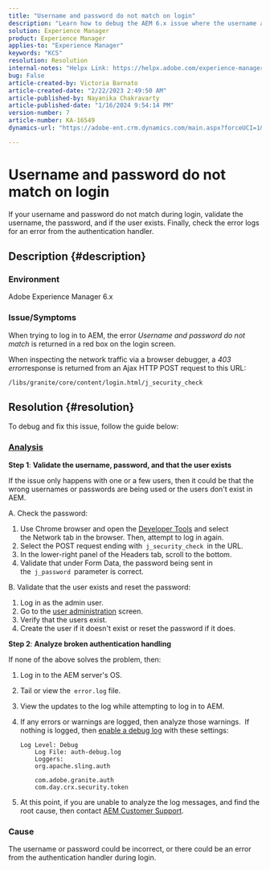 ```yaml
---
title: "Username and password do not match on login"
description: "Learn how to debug the AEM 6.x issue where the username and password do not match on login. Validate username, password and check error logs."
solution: Experience Manager
product: Experience Manager
applies-to: "Experience Manager"
keywords: "KCS"
resolution: Resolution
internal-notes: "Helpx Link: https://helpx.adobe.com/experience-manager/kb/user-name-and-password-do-not-match-on-login.html"
bug: False
article-created-by: Victoria Barnato
article-created-date: "2/22/2023 2:49:50 AM"
article-published-by: Nayanika Chakravarty
article-published-date: "1/16/2024 9:54:14 PM"
version-number: 7
article-number: KA-16549
dynamics-url: "https://adobe-ent.crm.dynamics.com/main.aspx?forceUCI=1&pagetype=entityrecord&etn=knowledgearticle&id=e998cd92-5bb2-ed11-83fe-6045bd0067ea"

---
```

# Username and password do not match on login


If your username and password do not match during login, validate the username, the password, and if the user exists. Finally, check the error logs for an error from the authentication handler.

## Description {#description}


### Environment

Adobe Experience Manager 6.x

### Issue/Symptoms

When trying to log in to AEM, the error *Username and password do not match* is returned in a red box on the login screen.

When inspecting the network traffic via a browser debugger, a *403 error*response is returned from an Ajax HTTP POST request to this URL:

`/libs/granite/core/content/login.html/j_security_check`


## Resolution {#resolution}


To debug and fix this issue, follow the guide below:

### <u><b>Analysis</b></u>

<b>Step 1</b>: <b>Validate the username, password, and that the user exists</b>

If the issue only happens with one or a few users, then it could be that the wrong usernames or passwords are being used or the users don't exist in AEM.

A. Check the password:

1. Use Chrome browser and open the [Developer Tools](https://developer.chrome.com/devtools) and select the Network tab in the browser. Then, attempt to log in again.
2. Select the POST request ending with` j_security_check `in the URL.
3. In the lower-right panel of the Headers tab, scroll to the bottom.
4. Validate that under Form Data, the password being sent in the` j_password `parameter is correct.


B. Validate that the user exists and reset the password:

1. Log in as the admin user.
2. Go to the [user administration](https://experienceleague.adobe.com/docs/experience-manager-65/administering/home.html?lang=en&amp;topic=/experience-manager/6-5/sites/administering/morehelp/security.ug.js) screen.
3. Verify that the users exist.
4. Create the user if it doesn't exist or reset the password if it does.


<b>Step 2</b>: <b>Analyze broken authentication handling</b>

If none of the above solves the problem, then:

1. Log in to the AEM server's OS.
2. Tail or view the` error.log` file.
3. View the updates to the log while attempting to log in to AEM.
4. If any errors or warnings are logged, then analyze those warnings.  If nothing is logged, then [enable a debug log](https://experienceleague.adobe.com/docs/experience-manager-65/deploying/configuring/configure-logging.html) with these settings:    


    ```
    Log Level: Debug
        Log File: auth-debug.log
        Loggers:
        org.apache.sling.auth
        
        com.adobe.granite.auth
        com.day.crx.security.token
    ```
5. At this point, if you are unable to analyze the log messages, and find the root cause, then contact [AEM Customer Support](https://experienceleague.adobe.com/?support-solution=Experience+Manager#support).


### <b>Cause</b>

The username or password could be incorrect, or there could be an error from the authentication handler during login.
